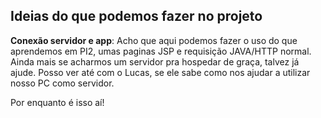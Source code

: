 ## Ideias do que podemos fazer no projeto

**Conexão servidor e app**: Acho que aqui podemos fazer o uso do que aprendemos
em PI2, umas paginas JSP e requisição JAVA/HTTP normal.
Ainda mais se acharmos um servidor pra hospedar de graça, talvez já ajude.
Posso ver até com o Lucas, se ele sabe como nos ajudar a utilizar nosso PC
como servidor.

Por enquanto é isso aí!
